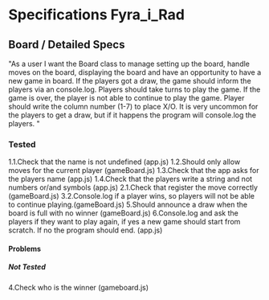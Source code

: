 # Specifications Fyra_i_Rad


## Board / Detailed Specs
"As a user I want the Board class to manage setting up the board, handle moves on the board, displaying the board and have an opportunity to have a new game in board. If the players got a draw, the game should inform the players via an console.log.
Players should take turns to play the game. If the game is over, the player is not able to continue to play the game.
Player should write the column number (1-7) to place X/O.
It is very uncommon for the players to get a draw, but if it happens the program will console.log the players.
"

### Tested
1.1.Check that the name is not undefined (app.js)
1.2.Should only allow moves for the current player (gameBoard.js)
1.3.Check that the app asks for the players name (app.js)
1.4.Check that the players write a string and not numbers or/and symbols (app.js)
2.1.Check that register the move correctly (gameBoard.js)
3.2.Console.log if a player wins, so players will not be able to continue playing.(gameBoard.js)
5.Should announce a draw when the board is full with no winner (gameBoard.js)
6.Console.log and ask the players if they want to play again, if yes a new game should start from scratch. If no the program should end. (app.js)


#### Problems



##### Not Tested
4.Check who is the winner (gameboard.js)
